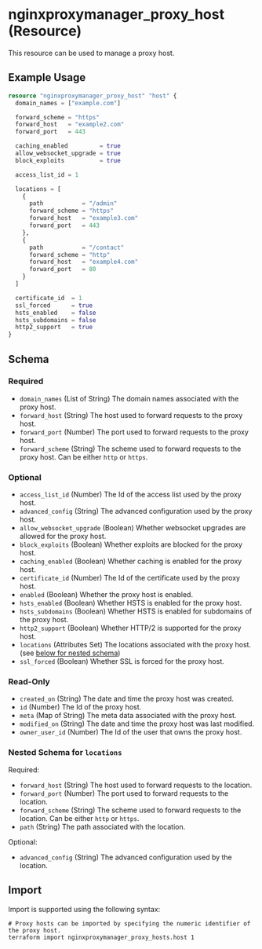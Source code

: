 ﻿---
# generated by https://github.com/hashicorp/terraform-plugin-docs
page_title: "nginxproxymanager_proxy_host Resource - nginxproxymanager"
subcategory: "Hosts"
description: |-
  This resource can be used to manage a proxy host.
---

# nginxproxymanager_proxy_host (Resource)

This resource can be used to manage a proxy host.


## Example Usage

```terraform
resource "nginxproxymanager_proxy_host" "host" {
  domain_names = ["example.com"]

  forward_scheme = "https"
  forward_host   = "example2.com"
  forward_port   = 443

  caching_enabled         = true
  allow_websocket_upgrade = true
  block_exploits          = true

  access_list_id = 1

  locations = [
    {
      path           = "/admin"
      forward_scheme = "https"
      forward_host   = "example3.com"
      forward_port   = 443
    },
    {
      path           = "/contact"
      forward_scheme = "http"
      forward_host   = "example4.com"
      forward_port   = 80
    }
  ]

  certificate_id  = 1
  ssl_forced      = true
  hsts_enabled    = false
  hsts_subdomains = false
  http2_support   = true
}
```

<!-- schema generated by tfplugindocs -->
## Schema

### Required

- `domain_names` (List of String) The domain names associated with the proxy host.
- `forward_host` (String) The host used to forward requests to the proxy host.
- `forward_port` (Number) The port used to forward requests to the proxy host.
- `forward_scheme` (String) The scheme used to forward requests to the proxy host. Can be either `http` or `https`.

### Optional

- `access_list_id` (Number) The Id of the access list used by the proxy host.
- `advanced_config` (String) The advanced configuration used by the proxy host.
- `allow_websocket_upgrade` (Boolean) Whether websocket upgrades are allowed for the proxy host.
- `block_exploits` (Boolean) Whether exploits are blocked for the proxy host.
- `caching_enabled` (Boolean) Whether caching is enabled for the proxy host.
- `certificate_id` (Number) The Id of the certificate used by the proxy host.
- `enabled` (Boolean) Whether the proxy host is enabled.
- `hsts_enabled` (Boolean) Whether HSTS is enabled for the proxy host.
- `hsts_subdomains` (Boolean) Whether HSTS is enabled for subdomains of the proxy host.
- `http2_support` (Boolean) Whether HTTP/2 is supported for the proxy host.
- `locations` (Attributes Set) The locations associated with the proxy host. (see [below for nested schema](#nestedatt--locations))
- `ssl_forced` (Boolean) Whether SSL is forced for the proxy host.

### Read-Only

- `created_on` (String) The date and time the proxy host was created.
- `id` (Number) The Id of the proxy host.
- `meta` (Map of String) The meta data associated with the proxy host.
- `modified_on` (String) The date and time the proxy host was last modified.
- `owner_user_id` (Number) The Id of the user that owns the proxy host.

<a id="nestedatt--locations"></a>
### Nested Schema for `locations`

Required:

- `forward_host` (String) The host used to forward requests to the location.
- `forward_port` (Number) The port used to forward requests to the location.
- `forward_scheme` (String) The scheme used to forward requests to the location. Can be either `http` or `https`.
- `path` (String) The path associated with the location.

Optional:

- `advanced_config` (String) The advanced configuration used by the location.

## Import

Import is supported using the following syntax:

```shell
# Proxy hosts can be imported by specifying the numeric identifier of the proxy host.
terraform import nginxproxymanager_proxy_hosts.host 1
```
